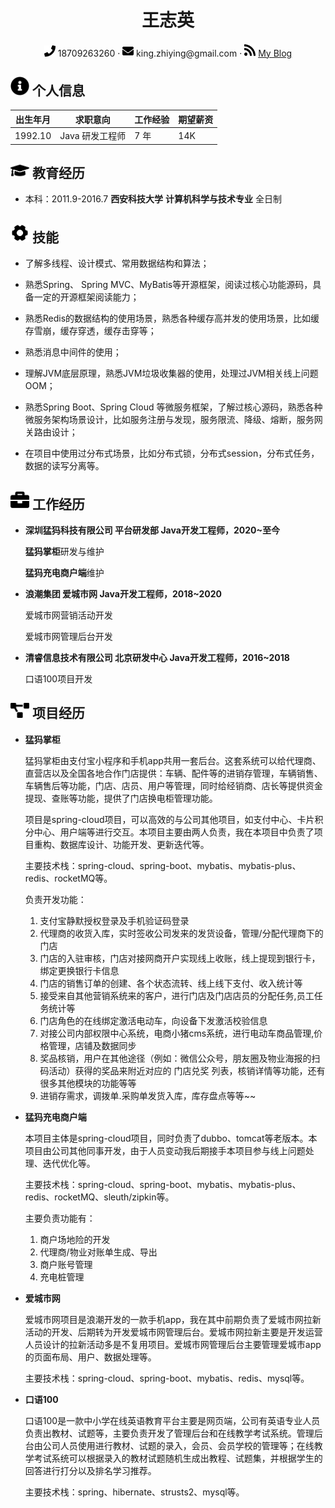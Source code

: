  <center>
     <h1>王志英</h1>
     <div>
         <span>
             <img src="https://raw.githubusercontent.com/ying010/pic-repo/master/img/2023/11/27/20231127170740.svg" width="18px">
             18709263260
         </span>
         ·
         <span>
             <img src="https://raw.githubusercontent.com/ying010/pic-repo/master/img/2023/11/27/20231127170859.svg" width="18px">
             king.zhiying@gmail.com
         </span>
         ·
         <span>
             <img src="https://raw.githubusercontent.com/ying010/pic-repo/master/img/2023/11/27/20231127170925.svg" width="18px">
             <a href="https://ying010.github.io/">My Blog</a>
         </span>
     </div>
 </center>



## <img src="https://raw.githubusercontent.com/ying010/pic-repo/master/img/2023/04/17/20230417114915.svg" width="30px"> 个人信息

| 出生年月 | 求职意向        | 工作经验 | 期望薪资 |
| -------- | --------------- | -------- | -------- |
| 1992.10  | Java 研发工程师 | 7 年     | 14K      |



## <img src="https://raw.githubusercontent.com/ying010/pic-repo/master/img/2023/04/17/20230417114929.svg" width="30px"> 教育经历

- 本科：2011.9-2016.7  **西安科技大学**  **计算机科学与技术专业** 全日制



## <img src="https://raw.githubusercontent.com/ying010/pic-repo/master/img/2024/04/25/20240425101610.svg" width="30px"> 技能

- 了解多线程、设计模式、常用数据结构和算法；

- 熟悉Spring、 Spring MVC、MyBatis等开源框架，阅读过核心功能源码，具备一定的开源框架阅读能力；

- 熟悉Redis的数据结构的使用场景，熟悉各种缓存高并发的使用场景，比如缓存雪崩，缓存穿透，缓存击穿等；

- 熟悉消息中间件的使用；

- 理解JVM底层原理，熟悉JVM垃圾收集器的使用，处理过JVM相关线上问题OOM；

- 熟悉Spring Boot、Spring Cloud 等微服务框架，了解过核心源码，熟悉各种微服务架构场景设计，比如服务注册与发现，服务限流、降级、熔断，服务网关路由设计；

- 在项目中使用过分布式场景，比如分布式锁，分布式session，分布式任务，数据的读写分离等。



## <img src="https://raw.githubusercontent.com/ying010/pic-repo/master/img/2023/04/17/20230417114935.svg" width="30px"> 工作经历

- **深圳猛犸科技有限公司 平台研发部  Java开发工程师，2020~至今**

   **猛犸掌柜**研发与维护
   
   **猛犸充电商户端**维护
   
- **浪潮集团 爱城市网  Java开发工程师，2018~2020**
  
   爱城市网营销活动开发
   
   爱城市网管理后台开发
   
- **清睿信息技术有限公司 北京研发中心  Java开发工程师，2016~2018**
  
   口语100项目开发
   
   

## <img src="https://raw.githubusercontent.com/ying010/pic-repo/master/img/2023/04/17/20230417114940.svg" width="30px"> 项目经历

- **猛犸掌柜**

  猛犸掌柜由支付宝小程序和手机app共用一套后台。这套系统可以给代理商、直营店以及全国各地合作门店提供：车辆、配件等的进销存管理，车辆销售、车辆售后等功能，门店、店员、用户等管理，同时给经销商、店长等提供资金提现、查账等功能，提供了门店换电柜管理功能。

  项目是spring-cloud项目，可以高效的与公司其他项目，如支付中心、卡片积分中心、用户端等进行交互。本项目主要由两人负责，我在本项目中负责了项目重构、数据库设计、功能开发、更新迭代等。

  主要技术栈：spring-cloud、spring-boot、mybatis、mybatis-plus、redis、rocketMQ等。

  负责开发功能：

  1. 支付宝静默授权登录及手机验证码登录
  2. 代理商的收货入库，实时签收公司发来的发货设备，管理/分配代理商下的门店
  3. 门店的入驻审核，门店对接网商开户实现线上收账，线上提现到银行卡，绑定更换银行卡信息
  4. 门店的销售订单的创建、各个状态流转、线上线下支付、收入统计等
  5. 接受来自其他营销系统来的客户，进行门店及门店店员的分配任务,员工任务统计等
  6. 门店角色的在线绑定激活电动车，向设备下发激活校验信息
  7. 对接公司内部权限中心系统，电商小猪cms系统，进行电动车商品管理,价格管理，店铺及数据同步
  8. 奖品核销，用户在其他途径（例如：微信公众号，朋友圈及物业海报的扫码活动）获得的奖品来附近对应的 门店兑奖 列表，核销详情等功能，还有很多其他模块的功能等等
  9. 进销存需求，调拨单.采购单发货入库，库存盘点等等~~

  

- **猛犸充电商户端**

  本项目主体是spring-cloud项目，同时负责了dubbo、tomcat等老版本。本项目由公司其他同事开发，由于人员变动我后期接手本项目参与线上问题处理、迭代优化等。

  主要技术栈：spring-cloud、spring-boot、mybatis、mybatis-plus、redis、rocketMQ、sleuth/zipkin等。
  
  主要负责功能有：
  
  1. 商户场地险的开发
  2. 代理商/物业对账单生成、导出
  3. 商户账号管理
  4. 充电桩管理
  
  

- **爱城市网**

  爱城市网项目是浪潮开发的一款手机app，我在其中前期负责了爱城市网拉新活动的开发、后期转为开发爱城市网管理后台。爱城市网拉新主要是开发运营人员设计的拉新活动多是不复用项目。爱城市网管理后台主要管理爱城市app的页面布局、用户、数据处理等。

  主要技术栈：spring-cloud、spring-boot、mybatis、redis、mysql等。

  

- **口语100**

  口语100是一款中小学在线英语教育平台主要是网页端，公司有英语专业人员负责出教材、试题等，主要负责开发了管理后台和在线教学考试系统。管理后台由公司人员使用进行教材、试题的录入，会员、会员学校的管理等；在线教学考试系统可以根据录入的教材试题随机生成出教程、试题集，并根据学生的回答进行打分以及排名学习推荐。

  主要技术栈：spring、hibernate、strusts2、mysql等。
